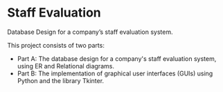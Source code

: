 # Staff Evaluation
Database Design for a company’s staff evaluation system.

This project consists of two parts: 
* Part A: The database design for a company's staff evaluation system, using ER and Relational diagrams.
* Part B: The implementation of graphical user interfaces (GUIs) using Python and the library Tkinter.

